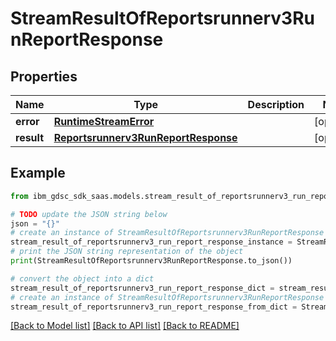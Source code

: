 # StreamResultOfReportsrunnerv3RunReportResponse


## Properties

Name | Type | Description | Notes
------------ | ------------- | ------------- | -------------
**error** | [**RuntimeStreamError**](RuntimeStreamError.md) |  | [optional] 
**result** | [**Reportsrunnerv3RunReportResponse**](Reportsrunnerv3RunReportResponse.md) |  | [optional] 

## Example

```python
from ibm_gdsc_sdk_saas.models.stream_result_of_reportsrunnerv3_run_report_response import StreamResultOfReportsrunnerv3RunReportResponse

# TODO update the JSON string below
json = "{}"
# create an instance of StreamResultOfReportsrunnerv3RunReportResponse from a JSON string
stream_result_of_reportsrunnerv3_run_report_response_instance = StreamResultOfReportsrunnerv3RunReportResponse.from_json(json)
# print the JSON string representation of the object
print(StreamResultOfReportsrunnerv3RunReportResponse.to_json())

# convert the object into a dict
stream_result_of_reportsrunnerv3_run_report_response_dict = stream_result_of_reportsrunnerv3_run_report_response_instance.to_dict()
# create an instance of StreamResultOfReportsrunnerv3RunReportResponse from a dict
stream_result_of_reportsrunnerv3_run_report_response_from_dict = StreamResultOfReportsrunnerv3RunReportResponse.from_dict(stream_result_of_reportsrunnerv3_run_report_response_dict)
```
[[Back to Model list]](../README.md#documentation-for-models) [[Back to API list]](../README.md#documentation-for-api-endpoints) [[Back to README]](../README.md)


